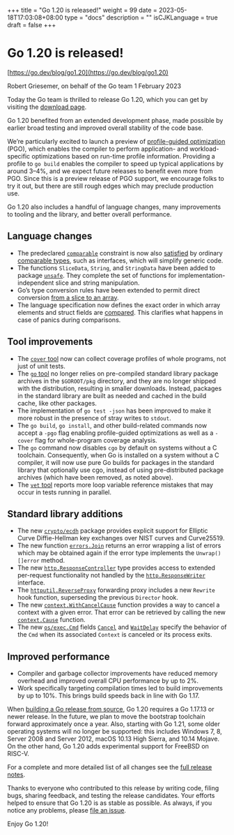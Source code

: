 +++
title = "Go 1.20 is released!"
weight = 99
date = 2023-05-18T17:03:08+08:00
type = "docs"
description = ""
isCJKLanguage = true
draft = false
+++

# Go 1.20 is released!

[https://go.dev/blog/go1.20](https://go.dev/blog/go1.20)

Robert Griesemer, on behalf of the Go team
1 February 2023

Today the Go team is thrilled to release Go 1.20, which you can get by visiting the [download page](https://go.dev/dl/).

Go 1.20 benefited from an extended development phase, made possible by earlier broad testing and improved overall stability of the code base.

We’re particularly excited to launch a preview of [profile-guided optimization](https://go.dev/doc/pgo) (PGO), which enables the compiler to perform application- and workload-specific optimizations based on run-time profile information. Providing a profile to `go build` enables the compiler to speed up typical applications by around 3–4%, and we expect future releases to benefit even more from PGO. Since this is a preview release of PGO support, we encourage folks to try it out, but there are still rough edges which may preclude production use.

Go 1.20 also includes a handful of language changes, many improvements to tooling and the library, and better overall performance.

## Language changes

- The predeclared [`comparable`](https://go.dev/ref/spec#Type_constraints) constraint is now also [satisfied](https://go.dev/ref/spec#Satisfying_a_type_constraint) by ordinary [comparable types](https://go.dev/ref/spec#Comparison_operators), such as interfaces, which will simplify generic code.
- The functions `SliceData`, `String`, and `StringData` have been added to package [`unsafe`](https://go.dev/ref/spec#Package_unsafe). They complete the set of functions for implementation-independent slice and string manipulation.
- Go’s type conversion rules have been extended to permit direct conversion [from a slice to an array](https://go.dev/ref/spec#Conversions_from_slice_to_array_or_array_pointer).
- The language specification now defines the exact order in which array elements and struct fields are [compared](https://go.dev/ref/spec#Comparison_operators). This clarifies what happens in case of panics during comparisons.

## Tool improvements

- The [`cover` tool](https://go.dev/testing/coverage) now can collect coverage profiles of whole programs, not just of unit tests.
- The [`go` tool](https://go.dev/cmd/go) no longer relies on pre-compiled standard library package archives in the `$GOROOT/pkg` directory, and they are no longer shipped with the distribution, resulting in smaller downloads. Instead, packages in the standard library are built as needed and cached in the build cache, like other packages.
- The implementation of `go test -json` has been improved to make it more robust in the presence of stray writes to `stdout`.
- The `go build`, `go install`, and other build-related commands now accept a `-pgo` flag enabling profile-guided optimizations as well as a `-cover` flag for whole-program coverage analysis.
- The `go` command now disables `cgo` by default on systems without a C toolchain. Consequently, when Go is installed on a system without a C compiler, it will now use pure Go builds for packages in the standard library that optionally use cgo, instead of using pre-distributed package archives (which have been removed, as noted above).
- The [`vet` tool](https://go.dev/cmd/vet) reports more loop variable reference mistakes that may occur in tests running in parallel.

## Standard library additions

- The new [`crypto/ecdh`](https://go.dev/pkg/crypto/ecdh) package provides explicit support for Elliptic Curve Diffie-Hellman key exchanges over NIST curves and Curve25519.
- The new function [`errors.Join`](https://go.dev/pkg/errors#Join) returns an error wrapping a list of errors which may be obtained again if the error type implements the `Unwrap() []error` method.
- The new [`http.ResponseController`](https://go.dev/pkg/net/http#ResponseController) type provides access to extended per-request functionality not handled by the [`http.ResponseWriter`](https://go.dev/pkg/net/http#ResponseWriter) interface.
- The [`httputil.ReverseProxy`](https://go.dev/pkg/net/http/httputil#ReverseProxy) forwarding proxy includes a new `Rewrite` hook function, superseding the previous `Director` hook.
- The new [`context.WithCancelCause`](https://go.dev/pkg/context#WithCancelCause) function provides a way to cancel a context with a given error. That error can be retrieved by calling the new [`context.Cause`](https://go.dev/pkg/context#Cause) function.
- The new [`os/exec.Cmd`](https://go.dev/pkg/os/exec#Cmd) fields [`Cancel`](https://go.dev/pkg/os/exec#Cmd.Cancel) and [`WaitDelay`](https://go.dev/pkg/os/exec#Cmd.WaitDelay) specify the behavior of the `Cmd` when its associated `Context` is canceled or its process exits.

## Improved performance

- Compiler and garbage collector improvements have reduced memory overhead and improved overall CPU performance by up to 2%.
- Work specifically targeting compilation times led to build improvements by up to 10%. This brings build speeds back in line with Go 1.17.

When [building a Go release from source](https://go.dev/doc/install/source), Go 1.20 requires a Go 1.17.13 or newer release. In the future, we plan to move the bootstrap toolchain forward approximately once a year. Also, starting with Go 1.21, some older operating systems will no longer be supported: this includes Windows 7, 8, Server 2008 and Server 2012, macOS 10.13 High Sierra, and 10.14 Mojave. On the other hand, Go 1.20 adds experimental support for FreeBSD on RISC-V.

For a complete and more detailed list of all changes see the [full release notes](https://go.dev/doc/go1.20).

Thanks to everyone who contributed to this release by writing code, filing bugs, sharing feedback, and testing the release candidates. Your efforts helped to ensure that Go 1.20 is as stable as possible. As always, if you notice any problems, please [file an issue](https://go.dev/issue/new).

Enjoy Go 1.20!
